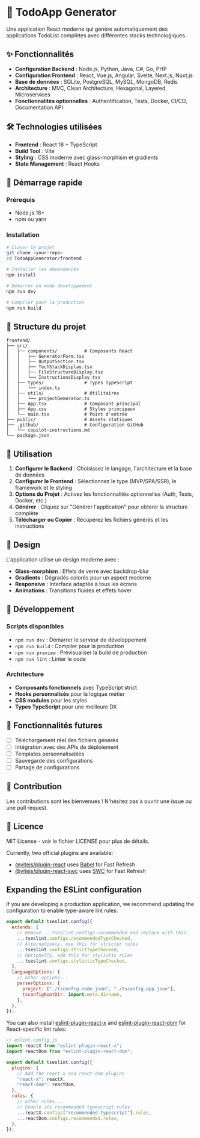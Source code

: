 # 🚀 TodoApp Generator

Une application React moderne qui génère automatiquement des applications TodoList complètes avec différentes stacks technologiques.

## ✨ Fonctionnalités

- **Configuration Backend** : Node.js, Python, Java, C#, Go, PHP
- **Configuration Frontend** : React, Vue.js, Angular, Svelte, Next.js, Nuxt.js
- **Base de données** : SQLite, PostgreSQL, MySQL, MongoDB, Redis
- **Architecture** : MVC, Clean Architecture, Hexagonal, Layered, Microservices
- **Fonctionnalités optionnelles** : Authentification, Tests, Docker, CI/CD, Documentation API

## 🛠️ Technologies utilisées

- **Frontend** : React 18 + TypeScript
- **Build Tool** : Vite
- **Styling** : CSS moderne avec glass-morphism et gradients
- **State Management** : React Hooks

## 🚀 Démarrage rapide

### Prérequis

- Node.js 18+
- npm ou yarn

### Installation

```bash
# Cloner le projet
git clone <your-repo>
cd TodoAppGenerator/frontend

# Installer les dépendances
npm install

# Démarrer en mode développement
npm run dev

# Compiler pour la production
npm run build
```

## 📁 Structure du projet

```
frontend/
├── src/
│   ├── components/          # Composants React
│   │   ├── GeneratorForm.tsx
│   │   ├── OutputSection.tsx
│   │   ├── TechStackDisplay.tsx
│   │   ├── FileStructureDisplay.tsx
│   │   └── InstructionsDisplay.tsx
│   ├── types/               # Types TypeScript
│   │   └── index.ts
│   ├── utils/               # Utilitaires
│   │   └── projectGenerator.ts
│   ├── App.tsx              # Composant principal
│   ├── App.css              # Styles principaux
│   └── main.tsx             # Point d'entrée
├── public/                  # Assets statiques
├── .github/                 # Configuration GitHub
│   └── copilot-instructions.md
└── package.json
```

## 🎯 Utilisation

1. **Configurer le Backend** : Choisissez le langage, l'architecture et la base de données
2. **Configurer le Frontend** : Sélectionnez le type (MVP/SPA/SSR), le framework et le styling
3. **Options du Projet** : Activez les fonctionnalités optionnelles (Auth, Tests, Docker, etc.)
4. **Générer** : Cliquez sur "Générer l'application" pour obtenir la structure complète
5. **Télécharger ou Copier** : Récupérez les fichiers générés et les instructions

## 🎨 Design

L'application utilise un design moderne avec :

- **Glass-morphism** : Effets de verre avec backdrop-blur
- **Gradients** : Dégradés colorés pour un aspect moderne
- **Responsive** : Interface adaptée à tous les écrans
- **Animations** : Transitions fluides et effets hover

## 🔧 Développement

### Scripts disponibles

- `npm run dev` : Démarrer le serveur de développement
- `npm run build` : Compiler pour la production
- `npm run preview` : Prévisualiser la build de production
- `npm run lint` : Linter le code

### Architecture

- **Composants fonctionnels** avec TypeScript strict
- **Hooks personnalisés** pour la logique métier
- **CSS modules** pour les styles
- **Types TypeScript** pour une meilleure DX

## 📝 Fonctionnalités futures

- [ ] Téléchargement réel des fichiers générés
- [ ] Intégration avec des APIs de déploiement
- [ ] Templates personnalisables
- [ ] Sauvegarde des configurations
- [ ] Partage de configurations

## 🤝 Contribution

Les contributions sont les bienvenues ! N'hésitez pas à ouvrir une issue ou une pull request.

## 📄 Licence

MIT License - voir le fichier LICENSE pour plus de détails.

Currently, two official plugins are available:

- [@vitejs/plugin-react](https://github.com/vitejs/vite-plugin-react/blob/main/packages/plugin-react) uses [Babel](https://babeljs.io/) for Fast Refresh
- [@vitejs/plugin-react-swc](https://github.com/vitejs/vite-plugin-react/blob/main/packages/plugin-react-swc) uses [SWC](https://swc.rs/) for Fast Refresh

## Expanding the ESLint configuration

If you are developing a production application, we recommend updating the configuration to enable type-aware lint rules:

```js
export default tseslint.config({
  extends: [
    // Remove ...tseslint.configs.recommended and replace with this
    ...tseslint.configs.recommendedTypeChecked,
    // Alternatively, use this for stricter rules
    ...tseslint.configs.strictTypeChecked,
    // Optionally, add this for stylistic rules
    ...tseslint.configs.stylisticTypeChecked,
  ],
  languageOptions: {
    // other options...
    parserOptions: {
      project: ["./tsconfig.node.json", "./tsconfig.app.json"],
      tsconfigRootDir: import.meta.dirname,
    },
  },
});
```

You can also install [eslint-plugin-react-x](https://github.com/Rel1cx/eslint-react/tree/main/packages/plugins/eslint-plugin-react-x) and [eslint-plugin-react-dom](https://github.com/Rel1cx/eslint-react/tree/main/packages/plugins/eslint-plugin-react-dom) for React-specific lint rules:

```js
// eslint.config.js
import reactX from "eslint-plugin-react-x";
import reactDom from "eslint-plugin-react-dom";

export default tseslint.config({
  plugins: {
    // Add the react-x and react-dom plugins
    "react-x": reactX,
    "react-dom": reactDom,
  },
  rules: {
    // other rules...
    // Enable its recommended typescript rules
    ...reactX.configs["recommended-typescript"].rules,
    ...reactDom.configs.recommended.rules,
  },
});
```
